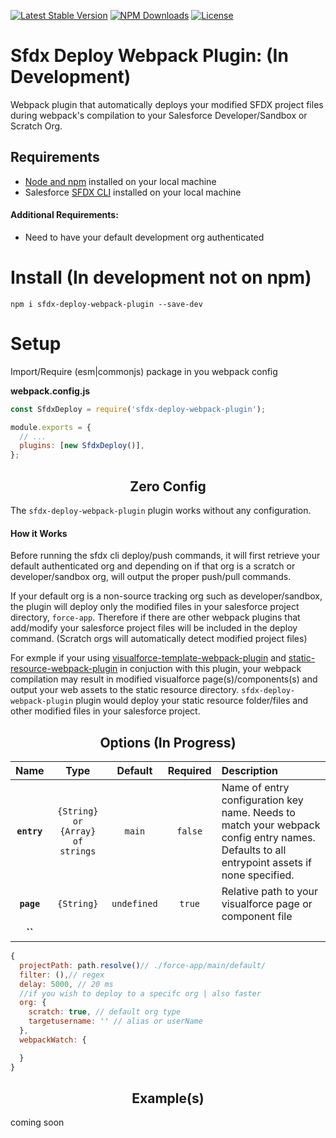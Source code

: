 [![Latest Stable Version](https://img.shields.io/npm/v/sfdx-deploy-webpack-plugin.svg)](https://www.npmjs.com/package/sfdx-deploy-webpack-plugin)
[![NPM Downloads](https://img.shields.io/npm/dm/sfdx-deploy-webpack-plugin.svg)](https://www.npmjs.com/package/sfdx-deploy-webpack-plugin)
[![License](https://img.shields.io/github/license/mjyocca/sfdx-deploy-webpack-plugin.svg)](https://github.com/mjyocca/sfdx-deploy-webpack-plugin)

# Sfdx Deploy Webpack Plugin: (In Development)

Webpack plugin that automatically deploys your modified SFDX project files during webpack's compilation to your Salesforce Developer/Sandbox or Scratch Org.

## Requirements

- [Node and npm]() installed on your local machine
- Salesforce [SFDX CLI]() installed on your local machine

#### Additional Requirements:

- Need to have your default development org authenticated

# Install (In development not on npm)

```
npm i sfdx-deploy-webpack-plugin --save-dev
```

# Setup

Import/Require (esm|commonjs) package in you webpack config

**webpack.config.js**

```js
const SfdxDeploy = require('sfdx-deploy-webpack-plugin');
```

```js
module.exports = {
  // ...
  plugins: [new SfdxDeploy()],
};
```

<h2 align="center">Zero Config</h2>

The `sfdx-deploy-webpack-plugin` plugin works without any configuration.

<h4>How it Works</h4>

Before running the sfdx cli deploy/push commands, it will first retrieve your default authenticated org and depending on if that org is a scratch or developer/sandbox org, will output the proper push/pull commands.

If your default org is a non-source tracking org such as developer/sandbox, the plugin will deploy only the modified files in your salesforce project directory, `force-app`. Therefore if there are other webpack plugins that add/modify your salesforce project files will be included in the deploy command. (Scratch orgs will automatically detect modified project files)

For exmple if your using [visualforce-template-webpack-plugin]() and [static-resource-webpack-plugin]() in conjuction with this plugin, your webpack compilation may result in modified visualforce page(s)/components(s) and output your web assets to the static resource directory. `sfdx-deploy-webpack-plugin` plugin would deploy your static resource folder/files and other modified files in your salesforce project.

<h2 align="center">Options (In Progress)</h2>

|    Name     |               Type               |   Default   | Required | Description                                                                                                                                |
| :---------: | :------------------------------: | :---------: | :------: | :----------------------------------------------------------------------------------------------------------------------------------------- |
| **`entry`** | `{String} or {Array} of strings` |   `main`    | `false`  | Name of entry configuration key name. Needs to match your webpack config entry names. Defaults to all entrypoint assets if none specified. |
| **`page`**  |            `{String}`            | `undefined` |  `true`  | Relative path to your visualforce page or component file                                                                                   |
|   **``**    |

```js
{
  projectPath: path.resolve()// ./force-app/main/default/
  filter: (),// regex
  delay: 5000, // 20 ms
  //if you wish to deploy to a specifc org | also faster
  org: {
    scratch: true, // default org type
    targetusername: '' // alias or userName
  },
  webpackWatch: {

  }
}
```

<h2 align="center">Example(s)</h2>

coming soon
